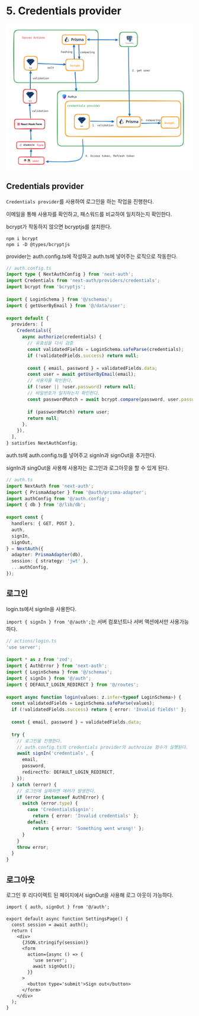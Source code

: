 # 5. Credentials provider

![](/docs/img/5.credentials.png)

## Credentials provider

`Credentials provider`를 사용하여 로그인을 하는 작업을 진행한다.

이메일을 통해 사용자를 확인하고, 패스워드를 비교하여 일치하는지 확인한다.

bcrypt가 작동하지 않으면 bcryptjs를 설치한다.

```shell
npm i bcrypt
npm i -D @types/bcryptjs
```

provider는 auth.config.ts에 작성하고 auth.ts에 넣어주는 로직으로 작동한다.

```ts
// auth.config.ts
import type { NextAuthConfig } from 'next-auth';
import Credentials from 'next-auth/providers/credentials';
import bcrypt from 'bcryptjs';

import { LoginSchema } from '@/schemas';
import { getUserByEmail } from '@/data/user';

export default {
  providers: [
    Credentials({
      async authorize(credentials) {
        // 유효성을 다시 검증
        const validatedFields = LoginSchema.safeParse(credentials);
        if (!validatedFields.success) return null;

        const { email, password } = validatedFields.data;
        const user = await getUserByEmail(email);
        // 사용자를 확인한다.
        if (!user || !user.password) return null;
        // 비밀번호가 일치하는지 확인한다.
        const passwordMatch = await bcrypt.compare(password, user.password);

        if (passwordMatch) return user;
        return null;
      },
    }),
  ],
} satisfies NextAuthConfig;
```

auth.ts에 auth.config.ts를 넣어주고 signIn과 signOut을 추가한다.

signIn과 singOut을 사용해 사용자는 로그인과 로그아웃을 할 수 있게 된다.

```ts
// auth.ts
import NextAuth from 'next-auth';
import { PrismaAdapter } from '@auth/prisma-adapter';
import authConfig from '@/auth.config';
import { db } from '@/lib/db';

export const {
  handlers: { GET, POST },
  auth,
  signIn,
  signOut,
} = NextAuth({
  adapter: PrismaAdapter(db),
  session: { strategy: 'jwt' },
  ...authConfig,
});
```

## 로그인

login.ts에서 signIn을 사용한다.

`import { signIn } from '@/auth';`는 서버 컴포넌트나 서버 액션에서만 사용가능하다.

```ts
// actions/login.ts
'use server';

import * as z from 'zod';
import { AuthError } from 'next-auth';
import { LoginSchema } from '@/schemas';
import { signIn } from '@/auth';
import { DEFAULT_LOGIN_REDIRECT } from '@/routes';

export async function login(values: z.infer<typeof LoginSchema>) {
  const validatedFields = LoginSchema.safeParse(values);
  if (!validatedFields.success) return { error: 'Invalid fields!' };

  const { email, password } = validatedFields.data;

  try {
    // 로그인을 진행한다.
    // auth.config.ts의 credentials provider의 authroize 함수가 실행된다.
    await signIn('credentials', {
      email,
      password,
      redirectTo: DEFAULT_LOGIN_REDIRECT,
    });
  } catch (error) {
    // 로그인에 실패하면 에러가 발생한다.
    if (error instanceof AuthError) {
      switch (error.type) {
        case 'CredentialsSignin':
          return { error: 'Invalid credentials' };
        default:
          return { error: 'Something went wrong!' };
      }
    }
    throw error;
  }
}
```

## 로그아웃

로그인 후 리다이렉트 된 페이지에서 signOut을 사용해 로그 아웃이 가능하다.

```tsx
import { auth, signOut } from '@/auth';

export default async function SettingsPage() {
  const session = await auth();
  return (
    <div>
      {JSON.stringify(session)}
      <form
        action={async () => {
          'use server';
          await signOut();
        }}
      >
        <button type='submit'>Sign out</button>
      </form>
    </div>
  );
}
```
